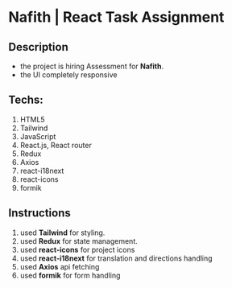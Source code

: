 # Nafith | React Task Assignment

## Description
- the project is hiring Assessment for **Nafith**.
- the UI completely responsive


## Techs:
1. HTML5
2. Tailwind
3. JavaScript
4. React.js, React router
5. Redux
6. Axios
7. react-i18next
8. react-icons
9. formik

## Instructions
1. used **Tailwind** for styling.
2. used **Redux** for state management.
3. used **react-icons** for project icons
4. used **react-i18next** for translation and directions handling
5. used **Axios** api fetching
6. used **formik** for form handling
